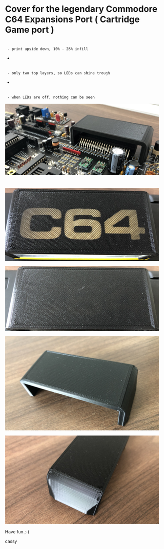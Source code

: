 # Cover for the legendary Commodore C64 Expansions Port ( Cartridge Game port )




<code>
 - print upside down, 10% - 2ß% infill
</code>

*

<code>
 - only two top layers, so LEDs can shine trough
</code>

*

<code>
 - when LEDs are off, nothing can be seen
</code> 

<p align="center">
  <img src="cover0.png">
</p>

#


<p align="center">
  <img src="cover1.png">
</p>

<p align="center">
  <img src="cover2.png">
</p>

<p align="center">
  <img src="cover3.png">
</p>

<p align="center">
  <img src="cover4.png">
</p>



Have fun ;-)

cassy


